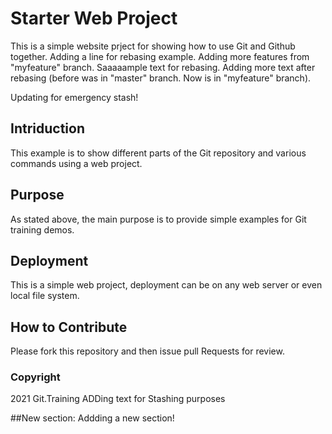 # Starter Web Project

This is a simple website prject for showing how to use Git and Github together.
Adding a line for rebasing example. Adding more features from "myfeature" branch.
Saaaaample text for rebasing.
Adding more text after rebasing (before was in "master" branch. Now is in "myfeature" branch).

Updating for emergency stash!

## Intriduction 

This example is to show different parts of the Git repository and various commands using a web project.

## Purpose

As stated above, the main purpose is to provide simple examples for Git training demos.

## Deployment

This is a simple web project, deployment can be on any web server or even local file system.

## How to Contribute

Please fork this repository and then issue pull Requests for review.

### Copyright

2021 Git.Training ADDing text for Stashing purposes

##New section:
Addding a new section!